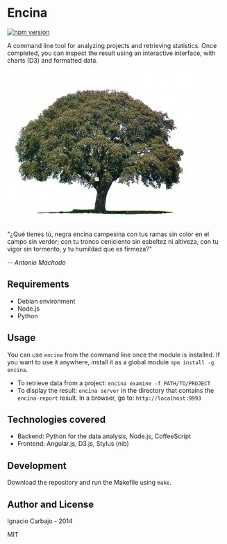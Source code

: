 # Encina

[![npm version](https://badge.fury.io/js/encina.svg)](http://badge.fury.io/js/encina)

A command line tool for analyzing projects and retrieving statistics. Once completed, you can inspect the result using an interactive interface, with charts (D3) and formatted data.

[![Encina Logo](/misc/encina.jpg)](https://github.com/igncp/encina)

"¿Qué tienes tú, negra encina campesina con tus ramas sin color en el campo sin verdor; con tu tronco ceniciento sin esbeltez ni altiveza, con tu vigor sin tormento, y tu humildad que es firmeza?"

-- <cite>Antonio Machado</cite>

## Requirements

- Debian environment
- Node.js
- Python

## Usage

You can use `encina` from the command line once the module is installed. If you want to use it anywhere, install it as a global module `npm install -g encina`.

- To retrieve data from a project: `encina examine -f PATH/TO/PROJECT` 
- To display the result: `encina server` in the directory that contains the `encina-report` result. In a browser, go to: `http://localhost:9993`

## Technologies covered

- Backend: Python for the data analysis, Node.js, CoffeeScript
- Frontend: Angular.js, D3.js, Stylus (nib)

## Development

Download the repository and run the Makefile using `make`.

## Author and License

Ignacio Carbajo - 2014

MIT
